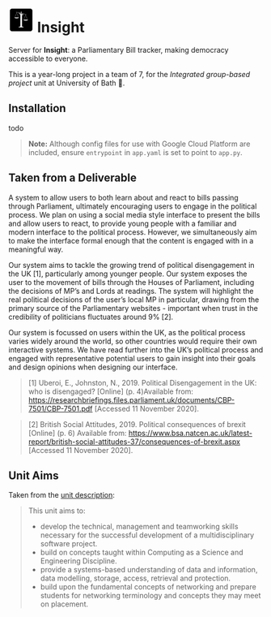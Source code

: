 # <img width="50" height="50" src="/res/img/icon1500x1500.png"> Insight

Server for **Insight**: a Parliamentary Bill tracker, making democracy accessible to everyone.

This is a year-long project in a team of 7, for the *Integrated group-based project* unit at University of Bath 🛁.

## Installation

todo

> **Note:** Although config files for use with Google Cloud Platform are included, ensure `entrypoint` in `app.yaml` is 
> set to point to `app.py`.

## Taken from a Deliverable
A system to allow users to both learn about and react to bills passing through Parliament, ultimately encouraging users to engage in the political process. We plan on using a social media style interface to present the bills and allow users to react, to provide young people with a familiar and modern interface to the political process. However, we simultaneously aim to make the interface formal enough that the content is engaged with in a meaningful way.

Our system aims to tackle the growing trend of political disengagement in the UK [1], particularly among younger people. Our system exposes the user to the movement of bills through the Houses of Parliament, including the decisions of MP’s and Lords at readings. The system will highlight the real political decisions of the user’s local MP in particular, drawing from the primary source of the Parliamentary websites - important when trust in the credibility of politicians fluctuates around 9% [2].

Our system is focussed on users within the UK, as the political process varies widely around the world, so other countries would require their own interactive systems. We have read further into the UK’s political process and engaged with representative potential users to gain insight into their goals and design opinions when designing our interface.

> [1] Uberoi, E., Johnston, N., 2019. Political Disengagement in the UK: who is disengaged? [Online] (p. 4)Available from: https://researchbriefings.files.parliament.uk/documents/CBP-7501/CBP-7501.pdf  [Accessed 11 November 2020].

> [2] British Social Attitudes, 2019. Political consequences of brexit [Online] (p. 6) Available from: https://www.bsa.natcen.ac.uk/latest-report/british-social-attitudes-37/consequences-of-brexit.aspx [Accessed 11 November 2020].


## Unit Aims
Taken from the [unit description](http://www.bath.ac.uk/catalogues/2016-2017/cm/CM20257.html):

> This unit aims to: 
> * develop the technical, management and teamworking skills necessary for the successful development of a multidisciplinary software project. 
> * build on concepts taught within Computing as a Science and Engineering Discipline. 
> * provide a systems-based understanding of data and information, data modelling, storage, access, retrieval and protection. 
> * build upon the fundamental concepts of networking and prepare students for networking terminology and concepts they may meet on placement. 

